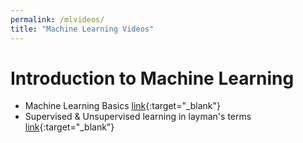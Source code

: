 ```yaml
---
permalink: /mlvideos/
title: "Machine Learning Videos"
---
```


Introduction to Machine Learning
======

* Machine Learning Basics [link](https://youtu.be/8qNPRAaQJJs){:target="_blank"}
* Supervised & Unsupervised learning in layman's terms [link](https://youtu.be/pmQgq8S4jO8){:target="_blank"}